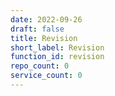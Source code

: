 ```yaml
---
date: 2022-09-26
draft: false
title: Revision
short_label: Revision
function_id: revision
repo_count: 0
service_count: 0
---
```



